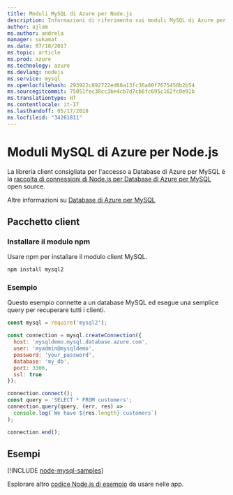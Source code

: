 ```yaml
---
title: Moduli MySQL di Azure per Node.js
description: Informazioni di riferimento sui moduli MySQL di Azure per Node.js
author: ajlam
ms.author: andrela
manager: sukamat
ms.date: 07/18/2017
ms.topic: article
ms.prod: azure
ms.technology: azure
ms.devlang: nodejs
ms.service: mysql
ms.openlocfilehash: 293922c892722ed68a13fc36a80f7675450b2b54
ms.sourcegitcommit: 75051fec38cc3be4cb7d7cb6fc695c162fc0e91b
ms.translationtype: HT
ms.contentlocale: it-IT
ms.lasthandoff: 05/17/2018
ms.locfileid: "34261811"
---
```

# <a name="azure-mysql-modules-for-nodejs"></a>Moduli MySQL di Azure per Node.js

La libreria client consigliata per l'accesso a Database di Azure per MySQL è la [raccolta di connessioni di Node.js per Database di Azure per MySQL](https://github.com/sidorares/node-mysql2) open source. 

Altre informazioni su [Database di Azure per MySQL](https://docs.microsoft.com/azure/MySQL/)

## <a name="client-package"></a>Pacchetto client

### <a name="install-the-npm-module"></a>Installare il modulo npm

Usare npm per installare il modulo client MySQL.

```bash
npm install mysql2
```   

### <a name="example"></a>Esempio

Questo esempio connette a un database MySQL ed esegue una semplice query per recuperare tutti i clienti.

```javascript
const mysql = require('mysql2');

const connection = mysql.createConnection({
  host: 'mysqldemo.mysql.database.azure.com',
  user: 'myadmin@mysqldemo',
  password: 'your_password',
  database: 'my_db',
  port: 3306,
  ssl: true
});

connection.connect();
const query = 'SELECT * FROM customers';
connection.query(query, (err, res) =>
  console.log(`We have ${res.length} customers`)
);

connection.end();
```

## <a name="samples"></a>Esempi

[!INCLUDE [node-mysql-samples](../docs-ref-conceptual/includes/mysql-samples.md)]

Esplorare altro [codice Node.js di esempio](https://azure.microsoft.com/resources/samples/?platform=nodejs) da usare nelle app.
